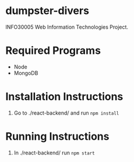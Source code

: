 # dumpster-divers

INFO30005 Web Information Technologies Project.

# Required Programs
- Node 
- MongoDB



# Installation Instructions
1. Go to ./react-backend/ and run `npm install`

# Running Instructions
1. In ./react-backend/ run `npm start`
